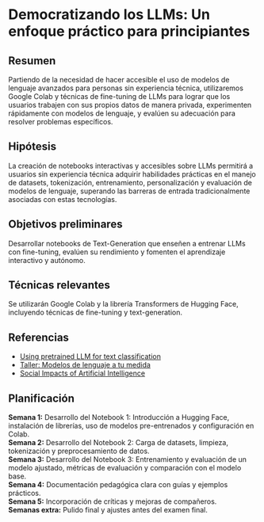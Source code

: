 # Democratizando los LLMs: Un enfoque práctico para principiantes 

## Resumen

Partiendo de la necesidad de hacer accesible el uso de modelos de lenguaje avanzados para personas sin experiencia técnica, utilizaremos Google Colab y técnicas de fine-tuning de LLMs para lograr que los usuarios trabajen con sus propios datos de manera privada, experimenten rápidamente con modelos de lenguaje, y evalúen su adecuación para resolver problemas específicos.

## Hipótesis

La creación de notebooks interactivas y accesibles sobre LLMs permitirá a usuarios sin experiencia técnica adquirir habilidades prácticas en el manejo de datasets, tokenización, entrenamiento, personalización y evaluación de modelos de lenguaje, superando las barreras de entrada tradicionalmente asociadas con estas tecnologías.

## Objetivos preliminares

Desarrollar notebooks de Text-Generation que enseñen a entrenar LLMs con fine-tuning, evalúen su rendimiento y fomenten el aprendizaje interactivo y autónomo.

## Técnicas relevantes

Se utilizarán Google Colab y la librería Transformers de Hugging Face, incluyendo técnicas de fine-tuning y text-generation.
  
## Referencias
- [Using pretrained LLM for text classification](https://colab.research.google.com/drive/1h3hQ8anuKjoWJXz12p-OgwduBpYQB7rI?usp=sharing)
- [Taller: Modelos de lenguaje a tu medida](https://colab.research.google.com/github/nanom/llm_adaptation_workshop/blob/main/Taller_Modelos_de_lenguaje_a_tu_medida_13_de_septiembre_2023.ipynb)
- [Social Impacts of Artificial Intelligence](https://colab.research.google.com/drive/1bSo9oXpB7fHjPB5UZGKJAcyA0zXHGjZO?usp=sharing#scrollTo=7JMLkzn24hnm)

## Planificación

**Semana 1:** Desarrollo del Notebook 1: Introducción a Hugging Face, instalación de librerías, uso de modelos pre-entrenados y configuración en Colab.  
**Semana 2:** Desarrollo del Notebook 2: Carga de datasets, limpieza, tokenización y preprocesamiento de datos.  
**Semana 3:** Desarrollo del Notebook 3: Entrenamiento y evaluación de un modelo ajustado, métricas de evaluación y comparación con el modelo base.  
**Semana 4:** Documentación pedagógica clara con guías y ejemplos prácticos.  
**Semana 5:** Incorporación de críticas y mejoras de compañeros.  
**Semanas extra:** Pulido final y ajustes antes del examen final.


